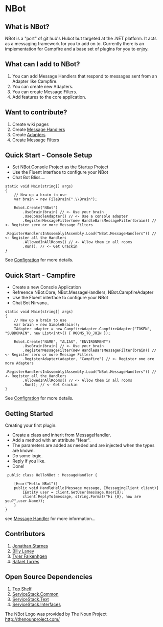 NBot
====
## What is NBot?
NBot is a "port" of git hub's Hubot but targeted at the .NET platform. It acts as a messaging framework for you to add on to. Currently there is an implementation for Campfire and a base set of plugins for you to enjoy.

## What can I add to NBot?
1. You can add Message Handlers that respond to messages sent from an Adapter like Campfire. 
2. You can create new Adapters.
3. You can create Message Filters.
4. Add features to the core application.

## Want to contribute?
1. Create wiki pages
2. Create [Message Handlers](https://github.com/NBot/NBot/wiki/Message-Handler)
3. Create [Adapters](https://github.com/NBot/NBot/wiki/Adapter)
4. Create [Message Filters](https://github.com/NBot/NBot/wiki/MessageFilter)

## Quick Start - Console Setup
* Set NBot.Console Project as the Startup Project
* Use the Fluent interface to configure your NBot
* Chat Bot Bliss....


```
static void Main(string[] args)
{
    // New up a brain to use
    var brain = new FileBrain(".\\Brain");

    Robot.Create("NBot")
        .UseBrain(brain) // <- Use your brain
        .UseConsoleAdapter() // <- Use a console adapter
        .RegisterMessageFilter(new HandleBarsMessageFilter(brain)) // <- Register zero or more Message Filters
        .RegisterHandlersInAssembly(Assembly.Load("NBot.MessageHandlers")) // <- Register all the Handlers
        .AllowedInAllRooms() // <- Allow them in all rooms
        .Run(); // <- Get Crackin
}
```
See [Configration](https://github.com/NBot/NBot/wiki/Configuration) for more details.

## Quick Start - Campfire 
* Create a new Console Application
* Refreence NBot.Core, NBot.MessageHandlers, NBot.CampfireAdapter
* Use the Fluent interface to configure your NBot
* Chat Bot Nirvana..

```
static void Main(string[] args)
{
    // New up a brain to use
    var brain = new SimpleBrain();
    IAdapter adapter = new CampfireAdapter.CampfireAdapter("TOKEN", "SUBDOMAIN", new List<int>() { ROOMS_TO_JOIN });

    Robot.Create("NAME", "ALIAS", "ENVIRONMENT")
        .UseBrain(brain) // <- Use your brain
        .RegisterMessageFilter(new HandleBarsMessageFilter(brain)) // <- Register zero or more Message Filters
        .RegisterAdapter(adapter, "Campfire") // <- Register one ore more Adapters
        .RegisterHandlersInAssembly(Assembly.Load("NBot.MessageHandlers")) // <- Register all the Handlers
        .AllowedInAllRooms() // <- Allow them in all rooms
        .Run(); // <- Get Crackin
}

```

See [Configration](https://github.com/NBot/NBot/wiki/Configuration) for more details.

## Getting Started
Creating your first plugin.
* Create a class and inherit from MessageHandler.
* Add a method with an attribute "Hear".
* The parameters are added as needed and are injected when the types are known.
* Do some logic.
* Reply if you like.
* Done!

```
 public class HelloNBot : MessageHandler {

    [Hear("Hello NBot")]
    public void HandleHello(Message message, IMessagingClient client){
        IEntity user = client.GetUser(message.UserId);
        client.ReplyTo(message, string.Format("Hi {0}, how are you?",user.Name));
    }
}
```
see [Message Handler](https://github.com/NBot/NBot/wiki/Message-Handler) for more information...

## Contributors
1. [Jonathan Starnes](https://github.com/JonathanStarnes)
2. [Billy Laney](https://github.com/supabill)
3. [Tyler Falkenhgen](https://github.com/tfalkenhagen)
4. [Rafael Torres](https://github.com/rjt011000)


## Open Source Dependencies
1. [Top Shelf](https://github.com/phatboyg/Topshelf)
2. [ServiceStack.Common](https://github.com/ServiceStack/ServiceStack)
2. [ServiceStack.Text](https://github.com/ServiceStack/ServiceStack.Text)
3. [ServiceStack.Interfaces](https://github.com/ServiceStack/ServiceStack)

The NBot Logo was provided by The Noun Project
http://thenounproject.com/



